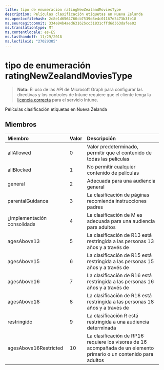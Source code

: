 ```yaml
---
title: tipo de enumeración ratingNewZealandMoviesType
description: Películas clasificación etiquetas en Nueva Zelanda
ms.openlocfilehash: 2c8e1d6564760cb7539e8e4c01167e5473b3fe18
ms.sourcegitcommit: 334e84b4aed63162bcc31831cffd6d363dafee02
ms.translationtype: MT
ms.contentlocale: es-ES
ms.lasthandoff: 11/29/2018
ms.locfileid: "27029305"
---
```

# <a name="ratingnewzealandmoviestype-enum-type"></a>tipo de enumeración ratingNewZealandMoviesType

> **Nota:** El uso de las API de Microsoft Graph para configurar las directivas y los controles de Intune requiere que el cliente tenga la [licencia correcta](https://go.microsoft.com/fwlink/?linkid=839381) para el servicio Intune.

Películas clasificación etiquetas en Nueva Zelanda
## <a name="members"></a>Miembros
|Miembro	|Valor|Descripción|
|:---|:---|:---|
|allAllowed|0|Valor predeterminado, permitir que el contenido de todas las películas|
|allBlocked|1|No permitir cualquier contenido de películas|
|general|2|Adecuada para una audiencia general|
|parentalGuidance|3|La clasificación de páginas recomienda instrucciones padres|
|¿implementación consolidada|4|La clasificación de M es adecuada para una audiencia para adultos|
|agesAbove13|5|La clasificación de R13 está restringida a las personas 13 años y a través de|
|agesAbove15|6|La clasificación de R15 está restringida a las personas 15 años y a través de|
|agesAbove16|7|La clasificación de R16 está restringida a las personas 16 años y a través de|
|agesAbove18|8|La clasificación de R18 está restringida a las personas 18 años y a través de|
|restringido|9|La clasificación R está restringida a una audiencia determinada|
|agesAbove16Restricted|10|La clasificación de RP16 requiere los visores de 16 acompañada de un elemento primario o un contenido para adultos|




